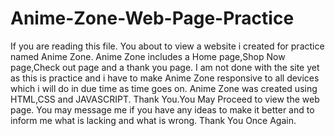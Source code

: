 # Anime-Zone-Web-Page-Practice
If you are reading this file. You about to view a website i created for practice named Anime Zone.
Anime Zone includes a Home page,Shop Now page,Check out page and a thank you page. 
I am not done with the site yet as this is practice and i have to make Anime Zone responsive to all devices which i will do in due time as time goes on.
Anime Zone was created using HTML,CSS and JAVASCRIPT.
Thank You.You May Proceed to view the web page. 
You may message me if you have any ideas to make it better and to inform me what is lacking and what is wrong.
Thank You Once Again.

